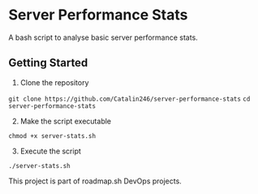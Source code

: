 # Server Performance Stats

A bash script to analyse basic server performance stats.

## Getting Started
1. Clone the repository

`git clone https://github.com/Catalin246/server-performance-stats`
`cd server-performance-stats`

2. Make the script executable

`chmod +x server-stats.sh`

3. Execute the script

`./server-stats.sh`

This project is part of roadmap.sh DevOps projects.
